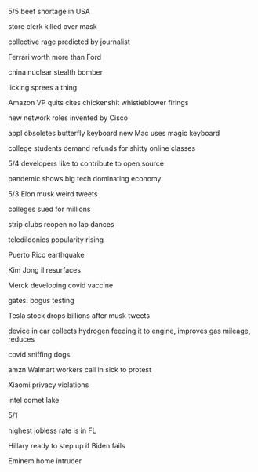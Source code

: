 5/5
beef shortage in USA 

store clerk killed over mask 

collective rage predicted by journalist

Ferrari worth more than Ford 

china nuclear stealth bomber 

licking sprees a thing 

Amazon VP quits cites 
chickenshit whistleblower firings 

new network roles invented by Cisco 

appl obsoletes butterfly keyboard 
new Mac uses magic keyboard 

college students demand refunds for shitty online classes 

5/4
developers like to contribute to open source 

pandemic shows big tech dominating economy 

5/3 
Elon musk weird tweets 

colleges sued for millions 

strip clubs reopen no lap dances 

teledildonics popularity rising 

Puerto Rico earthquake 

Kim Jong il resurfaces 

Merck developing covid vaccine 

gates: bogus testing 

Tesla stock drops billions 
after musk tweets 

device in car collects hydrogen feeding it to
engine, improves gas mileage, reduces 

covid sniffing dogs 

amzn Walmart workers call in sick to protest 

Xiaomi privacy violations 

intel comet lake 


 
5/1

highest jobless rate is in FL 

Hillary ready to step up if Biden fails 

Eminem home intruder
